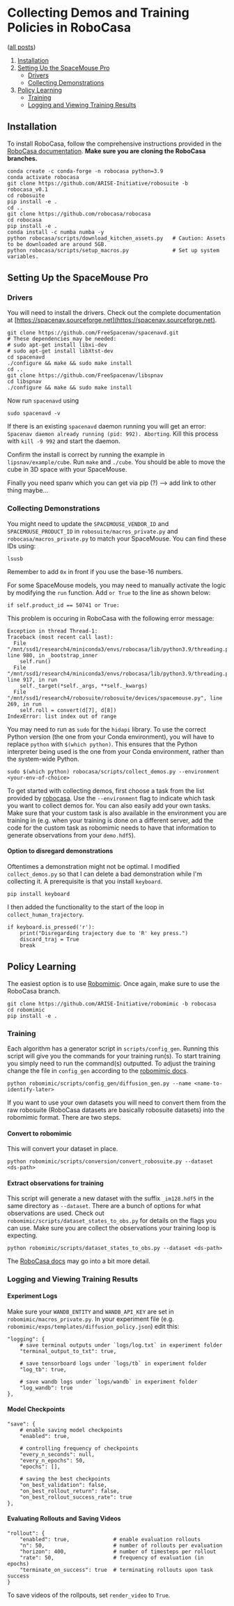 # Collecting Demos and Training Policies in RoboCasa
(<a href="./index.html">all posts</a>)

1. <a href="#installation">Installation</a>
2. <a href="#setting-up-the-spacemouse-pro">Setting Up the SpaceMouse Pro</a>
    - <a href="#drivers">Drivers</a>
    - <a href="#collecting-demonstrations">Collecting Demonstrations</a>
4. <a href="#policy-learning">Policy Learning</a>
    - <a href="#training">Training</a>
    - <a href="#logging-and-viewing-training-results">Logging and Viewing Training Results</a>

## Installation

To install RoboCasa, follow the comprehensive instructions provided in the [RoboCasa documentation](https://github.com/robocasa/robocasa). **Make sure you are cloning the RoboCasa branches.**
```
conda create -c conda-forge -n robocasa python=3.9
conda activate robocasa
git clone https://github.com/ARISE-Initiative/robosuite -b robocasa_v0.1
cd robosuite
pip install -e .
cd ..
git clone https://github.com/robocasa/robocasa
cd robocasa
pip install -e .
conda install -c numba numba -y
python robocasa/scripts/download_kitchen_assets.py   # Caution: Assets to be downloaded are around 5GB.
python robocasa/scripts/setup_macros.py              # Set up system variables.
```


## Setting Up the SpaceMouse Pro
### Drivers
You will need to install the drivers. Check out the complete documentation at [https://spacenav.sourceforge.net](https://spacenav.sourceforge.net).

```
git clone https://github.com/FreeSpacenav/spacenavd.git
# These dependencies may be needed:
# sudo apt-get install libxi-dev
# sudo apt-get install libXtst-dev
cd spacenavd
./configure && make && sudo make install
cd ..
git clone https://github.com/FreeSpacenav/libspnav
cd libspnav
./configure && make && sudo make install
```
Now run `spacenavd` using 
```
sudo spacenavd -v
```
If there is an existing `spacenavd` daemon running you will get an error: `Spacenav daemon already running (pid: 992). Aborting`. Kill this process with `kill -9 992` and start the daemon.

Confirm the install is correct by running the example in `lipsnav/example/cube`. Run `make` and `./cube`. You should be able to move the cube in 3D space with your SpaceMouse.

Finally you need spanv which you can get via pip (?) --> add link to other thing maybe...

### Collecting Demonstrations
You might need to update the `SPACEMOUSE_VENDOR_ID` and `SPACEMOUSE_PRODUCT_ID` in `robosuite/macros_private.py` and `robocasa/macros_private.py` to match your SpaceMouse. You can find these IDs using:

```
lsusb
```
Remember to add `0x` in front if you use the base-16 numbers.

For some SpaceMouse models, you may need to manually activate the logic by modifying the `run` function. Add `or True` to the line as shown below:

``` 
if self.product_id == 50741 or True:
```
This problem is occuring in RoboCasa with the following error message:
```
Exception in thread Thread-1:
Traceback (most recent call last):
  File "/mnt/ssd1/research4/miniconda3/envs/robocasa/lib/python3.9/threading.py", line 980, in _bootstrap_inner
    self.run()
  File "/mnt/ssd1/research4/miniconda3/envs/robocasa/lib/python3.9/threading.py", line 917, in run
    self._target(*self._args, **self._kwargs)
  File "/mnt/ssd1/research4/robosuite/robosuite/devices/spacemouse.py", line 269, in run
    self.roll = convert(d[7], d[8])
IndexError: list index out of range
```

You may need to run as `sudo` for the `hidapi` library. To use the correct Python version (the one from your Conda environment), you will have to replace `python` with `$(which python)`. This ensures that the Python interpreter being used is the one from your Conda environment, rather than the system-wide Python.
```
sudo $(which python) robocasa/scripts/collect_demos.py --environment <your-env-of-choice> 
```
To get started with collecting demos, first choose a task from the list provided by [robocasa](https://robocasa.ai/docs/tasks_scenes_assets/atomic_tasks.html). Use the `--environment` flag to indicate which task you want to collect demos for. You can also easily add your own tasks. Make sure that your custom task is also available in the environment you are training in (e.g. when your training is done on a different server, add the code for the custom task as robomimic needs to have that information to generate observations from your `demo.hdf5`).

#### Option to disregard demonstrations
Oftentimes a demonstration might not be optimal. I modified `collect_demos.py` so that I can delete a bad demonstration while I'm collecting it. A prerequisite is that you install `keyboard`.
```
pip install keyboard
```
I then added the functionality to the start of the loop in `collect_human_trajectory`.
```
if keyboard.is_pressed('r'):
    print("Disregarding trajectory due to 'R' key press.")
    discard_traj = True
    break
```

## Policy Learning
The easiest option is to use [Robomimic](https://robomimic.github.io/). Once again, make sure to use the RoboCasa branch.
```
git clone https://github.com/ARISE-Initiative/robomimic -b robocasa
cd robomimic
pip install -e .
```

### Training
Each algorithm has a generator script in `scripts/config_gen`. Running this script will give you the commands for your training run(s). To start training you simply need to run the command(s) outputted. To adjust the training change the file in `config_gen` according to the [robomimic docs](https://robomimic.github.io/docs/tutorials/hyperparam_scan.html#step-3-set-hyperparameter-values). 
```
python robomimic/scripts/config_gen/diffusion_gen.py --name <name-to-identify-later>
```

If you want to use your own datasets you will need to convert them from the raw robosuite (RoboCasa datasets are basically robosuite datasets) into the robomimic format. There are two steps.
#### Convert to robomimic

This will convert your dataset in place.
```
python robomimic/scripts/conversion/convert_robosuite.py --dataset <ds-path>
```
#### Extract observations for training

This script will generate a new dataset with the suffix `_im128.hdf5` in the same directory as `--dataset`. There are a bunch of options for what observations are used. Check out `robomimic/scripts/dataset_states_to_obs.py` for details on the flags you can use. Make sure you are collect the observations your training loop is expecting. 
```
python robomimic/scripts/dataset_states_to_obs.py --dataset <ds-path>
```

The [RoboCasa docs](https://robocasa.ai/docs/use_cases/policy_learning.html) may go into a bit more detail.

### Logging and Viewing Training Results 
#### Experiment Logs
Make sure your `WANDB_ENTITY` and `WANDB_API_KEY` are set in `robomimic/macros_private.py`. 
In your experiment file (e.g. `robomimic/exps/templates/diffusion_policy.json`) edit this:
```
"logging": {
    # save terminal outputs under `logs/log.txt` in experiment folder
    "terminal_output_to_txt": true,
    
    # save tensorboard logs under `logs/tb` in experiment folder
    "log_tb": true,

    # save wandb logs under `logs/wandb` in experiment folder
    "log_wandb": true
},
```
#### Model Checkpoints
```
"save": {
    # enable saving model checkpoints
    "enabled": true,
    
    # controlling frequency of checkpoints
    "every_n_seconds": null,
    "every_n_epochs": 50,
    "epochs": [],
    
    # saving the best checkpoints
    "on_best_validation": false,
    "on_best_rollout_return": false,
    "on_best_rollout_success_rate": true
},
```

#### Evaluating Rollouts and Saving Videos
```
"rollout": {
    "enabled": true,              # enable evaluation rollouts
    "n": 50,                      # number of rollouts per evaluation
    "horizon": 400,               # number of timesteps per rollout
    "rate": 50,                   # frequency of evaluation (in epochs)
    "terminate_on_success": true  # terminating rollouts upon task success
}
```
To save videos of the rollpouts, set `render_video` to `True`.

